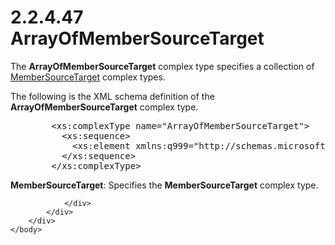 <html dir="LTR" xmlns:mshelp="http://msdn.microsoft.com/mshelp" xmlns:ddue="http://ddue.schemas.microsoft.com/authoring/2003/5" xmlns:xlink="http://www.w3.org/1999/xlink" xmlns:tool="http://www.microsoft.com/tooltip">
    <head>
        <meta http-equiv="Content-Type" content="text/html; CHARSET=utf-8"></meta>
        <meta name="save" content="history"></meta>
        <title>2.2.4.47 ArrayOfMemberSourceTarget</title>
        <xml>
            <mshelp:toctitle title="2.2.4.47 ArrayOfMemberSourceTarget"></mshelp:toctitle>
            <mshelp:rltitle title="[MS-SSMDSWS-15]: ArrayOfMemberSourceTarget"></mshelp:rltitle>
            <mshelp:keyword index="A" term="96e74983-1228-42d3-9e26-096d97a2c903"></mshelp:keyword>
            <mshelp:attr name="DCSext.ContentType" value="open specification"></mshelp:attr>
            <mshelp:attr name="AssetID" value="96e74983-1228-42d3-9e26-096d97a2c903"></mshelp:attr>
            <mshelp:attr name="TopicType" value="kbRef"></mshelp:attr>
            <mshelp:attr name="DCSext.Title" value="[MS-SSMDSWS-15]: ArrayOfMemberSourceTarget" />
        </xml>
    </head>
    <body>
        <div id="header">
            <h1 class="heading">2.2.4.47 ArrayOfMemberSourceTarget</h1>
        </div>
        <div id="mainSection">
            <div id="mainBody">
                <div id="allHistory" class="saveHistory"></div>
                <div id="sectionSection0" class="section" name="collapseableSection">
                    

<p>The <b>ArrayOfMemberSourceTarget</b> complex type specifies
a collection of <a href="b072987e-a420-4c37-a897-29213cefd749.md">MemberSourceTarget</a>
complex types.</p>

<p>The following is the XML schema definition of the <b>ArrayOfMemberSourceTarget</b>
complex type.</p>

<dl>
<dd>
<div><pre>   &lt;xs:complexType name=&quot;ArrayOfMemberSourceTarget&quot;&gt;
     &lt;xs:sequence&gt;
       &lt;xs:element xmlns:q999=&quot;http://schemas.microsoft.com/sqlserver/masterdataservices/2009/09&quot; minOccurs=&quot;0&quot; maxOccurs=&quot;unbounded&quot; name=&quot;MemberSourceTarget&quot; nillable=&quot;true&quot; type=&quot;q999:MemberSourceTarget&quot; xmlns:xs=&quot;http://www.w3.org/2001/XMLSchema&quot; /&gt;
     &lt;/xs:sequence&gt;
   &lt;/xs:complexType&gt;
</pre></div>
</dd></dl>

<p><b>MemberSourceTarget</b>: Specifies the <b>MemberSourceTarget</b>
complex type.</p>


                </div>
            </div>
        </div>
    </body>
</html>